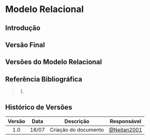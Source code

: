 # Modelo Relacional

## Introdução

## Versão Final

## Versões do Modelo Relacional

## Referência Bibliográfica

> 1. 

## Histórico de Versões

|  Versão  | Data | Descrição | Responsável |
| :---: | :---: | :---: | :---: | 
| 1.0 | 18/07 | Criação do documento | [@Neitan2001](https://github.com/Neitan2001) |